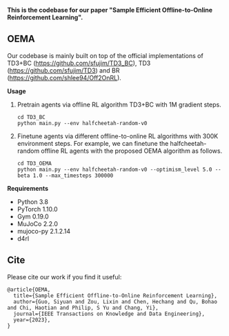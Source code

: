 **This is the codebase for our paper "Sample Efficient Offline-to-Online Reinforcement Learning".**

## OEMA

Our codebase is mainly built on top of the official implementations of TD3+BC (https://github.com/sfujim/TD3_BC), TD3 (https://github.com/sfujim/TD3) and BR (https://github.com/shlee94/Off2OnRL).

**Usage**

1. Pretrain agents via offline RL algorithm TD3+BC with 1M gradient steps.

   ```shell
   cd TD3_BC
   python main.py --env halfcheetah-random-v0
   ```

2. Finetune agents via different offline-to-online RL algorithms with 300K environment steps. For example, we can finetune the halfcheetah-random offline RL agents with the proposed OEMA algorithm as follows.

   ```shell
   cd TD3_OEMA
   python main.py --env halfcheetah-random-v0 --optimism_level 5.0 --beta 1.0 --max_timesteps 300000
   ```

**Requirements**

- Python 3.8
- PyTorch 1.10.0
- Gym 0.19.0
- MuJoCo 2.2.0
- mujoco-py 2.1.2.14
- d4rl

## Cite
Please cite our work if you find it useful:
```
@article{OEMA,
  title={Sample Efficient Offline-to-Online Reinforcement Learning},
  author={Guo, Siyuan and Zou, Lixin and Chen, Hechang and Qu, Bohao and Chi, Haotian and Philip, S Yu and Chang, Yi},
  journal={IEEE Transactions on Knowledge and Data Engineering},
  year={2023},
}
```

